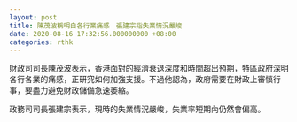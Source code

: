 ```yaml
---
layout: post
title: 陳茂波稱明白各行業痛感　張建宗指失業情況嚴峻
date: 2020-08-16 17:32:56.000000000 +08:00
categories: rthk
---
```


財政司司長陳茂波表示，香港面對的經濟衰退深度和時間超出預期，特區政府深明各行各業的痛感，正研究如何加強支援。不過他認為，政府需要在財政上審慎行事，要盡力避免財政儲備急速萎縮。

政務司司長張建宗表示，現時的失業情況嚴峻，失業率短期內仍然會偏高。
